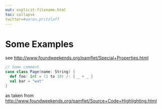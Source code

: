 ```yaml
---
out: explicit-filename.html
toc: collapse
twitter=#aaron.pritzlaff
---
```

Some Examples
=========

see
http://www.foundweekends.org/pamflet/Special+Properties.html


```scala
// Some comment
case class Page(name: String) {
  def foo: Int = (1 to 10) /: { _ + _ }
  val bar = "wat"
}
```

as taken from http://www.foundweekends.org/pamflet/Source+Code+Highlighting.html
